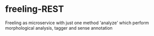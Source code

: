 # freeling-REST
Freeling as microservice with just one method 'analyze' which perform morphological analysis, tagger and sense annotation
